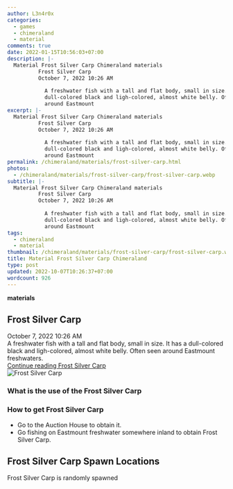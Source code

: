 ```yaml
---
author: L3n4r0x
categories:
  - games
  - chimeraland
  - material
comments: true
date: 2022-01-15T10:56:03+07:00
description: |-
  Material Frost Silver Carp Chimeraland materials
          Frost Silver Carp
          October 7, 2022 10:26 AM
          
            A freshwater fish with a tall and flat body, small in size. It has a
            dull-colored black and ligh-colored, almost white belly. Often seen
            around Eastmount
excerpt: |-
  Material Frost Silver Carp Chimeraland materials
          Frost Silver Carp
          October 7, 2022 10:26 AM
          
            A freshwater fish with a tall and flat body, small in size. It has a
            dull-colored black and ligh-colored, almost white belly. Often seen
            around Eastmount
permalink: /chimeraland/materials/frost-silver-carp.html
photos:
  - /chimeraland/materials/frost-silver-carp/frost-silver-carp.webp
subtitle: |-
  Material Frost Silver Carp Chimeraland materials
          Frost Silver Carp
          October 7, 2022 10:26 AM
          
            A freshwater fish with a tall and flat body, small in size. It has a
            dull-colored black and ligh-colored, almost white belly. Often seen
            around Eastmount
tags:
  - chimeraland
  - material
thumbnail: /chimeraland/materials/frost-silver-carp/frost-silver-carp.webp
title: Material Frost Silver Carp Chimeraland
type: post
updated: 2022-10-07T10:26:37+07:00
wordcount: 926
---
```


<link
  rel="stylesheet"
  href="https://rawcdn.githack.com/dimaslanjaka/Web-Manajemen/870a349/css/bootstrap-5-3-0-alpha3-wrapper.css"
/>
<section id="bootstrap-wrapper">
  <div data-bs-theme="dark">
    <div
      class="row g-0 border rounded overflow-hidden flex-md-row mb-4 shadow-sm position-relative bg-dark text-light"
    >
      <div class="col p-4 d-flex flex-column position-static">
        <strong class="d-inline-block mb-2 text-success">materials</strong>
        <h2 class="mb-0">Frost Silver Carp</h2>
        <div class="mb-1 text-muted">October 7, 2022 10:26 AM</div>
        <div class="mb-2 border p-1">
          A freshwater fish with a tall and flat body, small in size. It has a
          dull-colored black and ligh-colored, almost white belly. Often seen
          around Eastmount freshwaters.
        </div>
        <a
          href="/chimeraland/materials/frost-silver-carp.html"
          class="stretched-link d-none text-primary"
          >Continue reading Frost Silver Carp</a
        >
      </div>
      <div class="col-auto d-none d-md-block d-lg-block">
        <img
          src="https://www.webmanajemen.com/chimeraland/materials/frost-silver-carp/frost-silver-carp.webp"
          alt="Frost Silver Carp"
        />
      </div>
    </div>
    <div class="row">
      <div class="col-lg-6 col-12 mb-2">
        <div class="card">
          <div class="card-body">
            <h3 class="card-title">What is the use of the Frost Silver Carp</h3>
            <div class="card-text"><ul></ul></div>
          </div>
        </div>
      </div>
      <div class="col-lg-6 col-12 mb-2">
        <div class="card">
          <div class="card-body">
            <h3 class="card-title">How to get Frost Silver Carp</h3>
            <div class="card-text">
              <ul>
                <li>Go to the Auction House to obtain it.</li>
                <li>
                  Go fishing on Eastmount freshwater somewhere inland to obtain
                  Frost Silver Carp.
                </li>
              </ul>
            </div>
          </div>
        </div>
      </div>
      <div class="col-12 mb-2">
        <h2>Frost Silver Carp Spawn Locations</h2>
        <p>Frost Silver Carp is randomly spawned</p>
      </div>
    </div>
  </div>
</section>